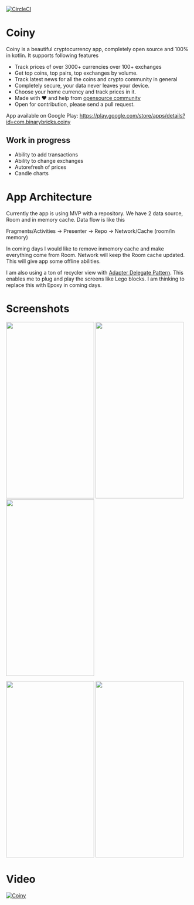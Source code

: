 [![CircleCI](https://circleci.com/gh/pranayairan/Coiny.svg?style=svg)](https://circleci.com/gh/pranayairan/Coiny)

# Coiny
Coiny is a beautiful cryptocurrency app, completely open source and 100% in kotlin. It supports following features

* Track prices of over 3000+ currencies over 100+ exchanges
* Get top coins, top pairs, top exchanges by volume. 
* Track latest news for all the coins and crypto community in general
* Completely secure, your data never leaves your device. 
* Choose your home currency and track prices in it. 
* Made with ❤️ and help from [opensource community](https://github.com/pranayairan/Coiny/blob/master/attribution.md)
* Open for contribution, please send a pull request. 

App available on Google Play: https://play.google.com/store/apps/details?id=com.binarybricks.coiny 

## Work in progress

* Ability to add transactions
* Ability to change exchanges
* Autorefresh of prices
* Candle charts

# App Architecture

Currently the app is using MVP with a repository. We have 2 data source, Room and in memory cache. Data flow is like this 

Fragments/Activities -> Presenter -> Repo -> Network/Cache (room/in memory)

In coming days I would like to remove inmemory cache and make everything come from Room. Network will keep the Room cache updated. This will give app some offline abilities. 

I am also using a ton of recycler view with [Adapter Delegate Pattern](http://hannesdorfmann.com/android/adapter-delegates). This enables me to plug and play the screens like Lego blocks. I am thinking to replace this with Epoxy in coming days. 


# Screenshots
<a href="https://raw.githubusercontent.com/pranayairan/Coiny/master/screenshots/variant_2/0.jpg"><img src="https://raw.githubusercontent.com/pranayairan/Coiny/master/screenshots/variant_2/0.jpg" height="480" width="240" ></a>
  <a href="https://raw.githubusercontent.com/pranayairan/Coiny/master/screenshots/variant_2/1.jpg"><img src="https://raw.githubusercontent.com/pranayairan/Coiny/master/screenshots/variant_2/1.jpg" height="480" width="240" ></a>
<a href="https://raw.githubusercontent.com/pranayairan/Coiny/master/screenshots/variant_2/2.jpg"><img src="https://raw.githubusercontent.com/pranayairan/Coiny/master/screenshots/variant_2/2.jpg" height="480" width="240" ></a>

<a href="https://raw.githubusercontent.com/pranayairan/Coiny/master/screenshots/variant_2/3.jpg"><img src="https://raw.githubusercontent.com/pranayairan/Coiny/master/screenshots/variant_2/3.jpg" height="480" width="240" ></a>
<a href="https://raw.githubusercontent.com/pranayairan/Coiny/master/screenshots/variant_2/4.jpg"><img src="https://raw.githubusercontent.com/pranayairan/Coiny/master/screenshots/variant_2/4.jpg" height="480" width="240" ></a>

# Video
[![Coiny](https://img.youtube.com/vi/sOChpJlnE3k/0.jpg)](https://www.youtube.com/watch?v=sOChpJlnE3k)
